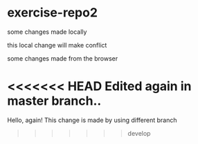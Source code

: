 # exercise-repo2

some changes made locally


this local change will make conflict

some changes made from the browser

<<<<<<< HEAD
Edited again in master branch..
=======
Hello, again! This change is made by using different branch
>>>>>>> develop
